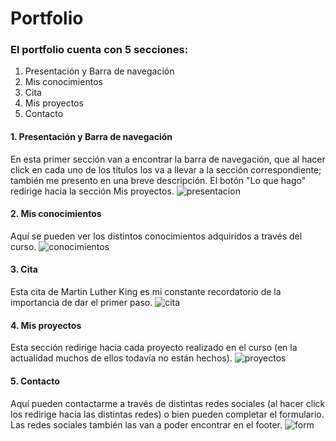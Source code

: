 # Portfolio
### El portfolio cuenta con 5 secciones:
1. Presentación y Barra de navegación
2. Mis conocimientos
3. Cita
4. Mis proyectos
5. Contacto

#### 1. Presentación y Barra de navegación
En esta primer sección van a encontrar la barra de navegación, que al hacer click en cada uno de los títulos los va a llevar a la sección correspondiente; también me presento en una breve descripción. El botón "Lo que hago" redirige hacia la sección Mis proyectos.
![presentacion](https://user-images.githubusercontent.com/90359407/136868367-2a3f60fb-2834-46ce-ac8f-e1b2789511da.png)

#### 2. Mis conocimientos
Aquí se pueden ver los distintos conocimientos adquiridos a través del curso.
![conocimientos](https://user-images.githubusercontent.com/90359407/136868753-f226bd3e-0b43-4618-bf06-04356a88033c.png)

#### 3. Cita
Esta cita de Martin Luther King es mi constante recordatorio de la importancia de dar el primer paso.
![cita](https://user-images.githubusercontent.com/90359407/136869460-f114024a-3d3d-436d-9f6a-68e3e063aaf2.png)

#### 4. Mis proyectos
Esta sección redirige hacia cada proyecto realizado en el curso (en la actualidad muchos de ellos todavía no están hechos).
![proyectos](https://user-images.githubusercontent.com/90359407/136869550-39937b54-685b-447a-bab2-4a35fd29a8e0.png)

#### 5. Contacto
Aquí pueden contactarme a través de distintas redes sociales (al hacer click los redirige hacia las distintas redes) o bien pueden completar el formulario. Las redes sociales también las van a poder encontrar en el footer.
![form](https://user-images.githubusercontent.com/90359407/136869866-602d4f61-4f0e-4444-bff6-57f95398abe4.png)


